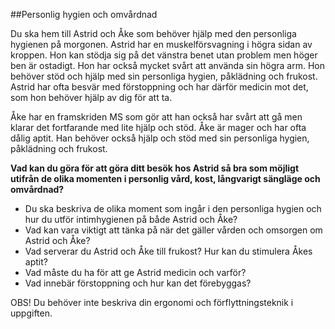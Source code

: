 ##Personlig hygien och omvårdnad

Du ska hem till Astrid och Åke som behöver hjälp med den personliga hygienen på morgonen. Astrid har en muskelförsvagning i högra sidan av kroppen. Hon kan stödja sig på det vänstra benet utan problem men höger ben är ostadigt. Hon har också mycket svårt att använda sin högra arm. Hon behöver stöd och hjälp med sin personliga hygien, påklädning och frukost. Astrid har ofta besvär med förstoppning och har därför medicin mot det, som hon behöver hjälp av dig för att ta.

Åke har en framskriden MS som gör att han också har svårt att gå men klarar det fortfarande med lite hjälp och stöd. Åke är mager och har ofta dålig aptit. Han behöver också hjälp och stöd med sin personliga hygien, påklädning och frukost.

**Vad kan du göra för att göra ditt besök hos Astrid så bra som möjligt utifrån de olika momenten i personlig vård, kost, långvarigt sängläge och omvårdnad?**

* Du ska beskriva de olika moment som ingår i den personliga hygien och hur du utför intimhygienen på både Astrid och Åke?
* Vad kan vara viktigt att tänka på när det gäller vården och omsorgen om Astrid och Åke?
* Vad serverar du Astrid och Åke till frukost? Hur kan du stimulera Åkes aptit?
* Vad måste du ha för att ge Astrid medicin och varför?  
* Vad innebär förstoppning och hur kan det förebyggas?

OBS! Du behöver inte beskriva din ergonomi och förflyttningsteknik i uppgiften.
